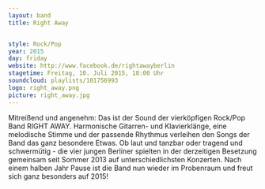 ```yaml
---
layout: band
title: Right Away


style: Rock/Pop
year: 2015
day: friday
website: http://www.facebook.de/rightawayberlin
stagetime: Freitag, 10. Juli 2015, 18:00 Uhr
soundcloud: playlists/101756993
logo: right_away.png
picture: right_away.jpg
---
```

Mitreißend und angenehm: Das ist der Sound der vierköpfigen Rock/Pop Band
RIGHT AWAY. Harmonische Gitarren- und Klavierklänge, eine melodische Stimme
und der passende Rhythmus verleihen den Songs der Band das ganz besondere
Etwas. Ob laut und tanzbar oder tragend und schwermütig - die vier jungen
Berliner spielten in der derzeitigen Besetzung gemeinsam seit Sommer 2013 auf
unterschiedlichsten Konzerten. Nach einem halben Jahr Pause ist die Band nun
wieder im Probenraum und freut sich ganz besonders auf 2015!
